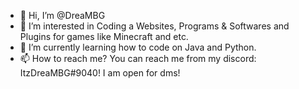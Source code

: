 - 👋 Hi, I’m @DreaMBG
- 👀 I’m interested in Coding a Websites, Programs & Softwares and Plugins for games like Minecraft and etc.
- 🌱 I’m currently learning how to code on Java and Python.
- 📫 How to reach me? You can reach me from my discord: ItzDreaMBG#9040! I am open for dms!
